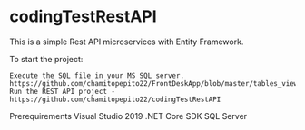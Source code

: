 # codingTestRestAPI

This is a simple Rest API microservices with Entity Framework.

To start the project:

    Execute the SQL file in your MS SQL server. https://github.com/chamitopepito22/FrontDeskApp/blob/master/tables_views_SP.sql
    Run the REST API project - https://github.com/chamitopepito22/codingTestRestAPI    

Prerequirements Visual Studio 2019 .NET Core SDK SQL Server

